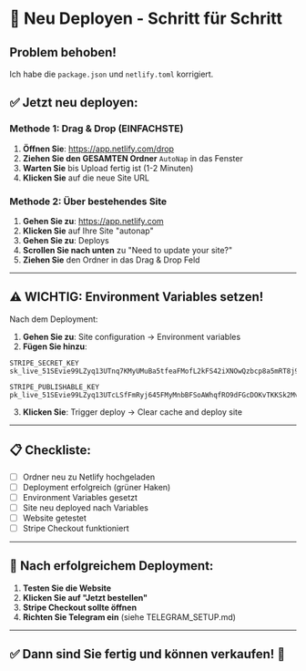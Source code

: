 # 🚀 Neu Deployen - Schritt für Schritt

## Problem behoben!
Ich habe die `package.json` und `netlify.toml` korrigiert.

## ✅ Jetzt neu deployen:

### Methode 1: Drag & Drop (EINFACHSTE)

1. **Öffnen Sie**: https://app.netlify.com/drop
2. **Ziehen Sie den GESAMTEN Ordner** `AutoNap` in das Fenster
3. **Warten Sie** bis Upload fertig ist (1-2 Minuten)
4. **Klicken Sie** auf die neue Site URL

### Methode 2: Über bestehendes Site

1. **Gehen Sie zu**: https://app.netlify.com
2. **Klicken Sie** auf Ihre Site "autonap"
3. **Gehen Sie zu**: Deploys
4. **Scrollen Sie nach unten** zu "Need to update your site?"
5. **Ziehen Sie** den Ordner in das Drag & Drop Feld

---

## ⚠️ WICHTIG: Environment Variables setzen!

Nach dem Deployment:

1. **Gehen Sie zu**: Site configuration → Environment variables
2. **Fügen Sie hinzu**:

```
STRIPE_SECRET_KEY
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
```

```
STRIPE_PUBLISHABLE_KEY
pk_live_51SEvie99LZyq13UTcLSfFmRyj645FMyMnbBFSoAWhqfRO9dFGcDOKvTKKSk2MvYOEfgY5ESBaZCN0raZC3IYQHqE00lETa6zjs
```

3. **Klicken Sie**: Trigger deploy → Clear cache and deploy site

---

## 📋 Checkliste:

- [ ] Ordner neu zu Netlify hochgeladen
- [ ] Deployment erfolgreich (grüner Haken)
- [ ] Environment Variables gesetzt
- [ ] Site neu deployed nach Variables
- [ ] Website getestet
- [ ] Stripe Checkout funktioniert

---

## 🎯 Nach erfolgreichem Deployment:

1. **Testen Sie die Website**
2. **Klicken Sie auf "Jetzt bestellen"**
3. **Stripe Checkout sollte öffnen**
4. **Richten Sie Telegram ein** (siehe TELEGRAM_SETUP.md)

---

## ✅ Dann sind Sie fertig und können verkaufen! 🚀
